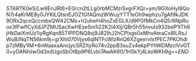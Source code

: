 $START$K0eS/Lw9EriJRt6+EGrcn2tLLg0rbMCMziSvgrFXQr+ym/9GXoHyI8QoN7r4aKrME8y0JYKlLQtsnEJOZ1GfAQmzWWuyYTT1eOh9wphzu7gAf9kJDK9ORx2qcxQccmbxQW42CMs+h2uheH4hoZxEGLX/d9PGfMkCn4Q5/6NpRuox3fFwfICyXdJPZMUSacXwHEseSm1i22K2l4XIj/QBr5h55nvuIs932beP1tTh6jHkDaiXmUz1iyRgKqn85TIPPDNQ8sj9J82IhJ2hCPlxgs0xMhvAteaCx8ILRsJWuB/NqTN56km9j+grXhI070Vjys6qlNTFcWIzRnQ6XZgexrvIxfPEC7PKOhdip7zMBy1IM+6nWaaxaAncjycSRZItyRo74v2ppB3suZv4ekpPYhWDMzclVvGT0+yOANhilwOd3xdUgoSbOtBp9P6Lvbi7AwAK60/1HSkYj4LkoWKh9g==$END$